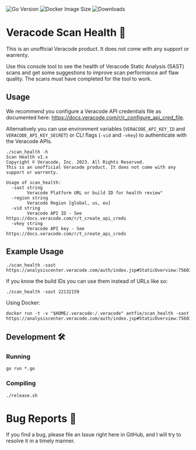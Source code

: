 ![Go Version](https://img.shields.io/github/go-mod/go-version/antfie/scan_health)
![Docker Image Size](https://img.shields.io/docker/image-size/antfie/scan_health/latest)
![Downloads](https://img.shields.io/github/downloads/antfie/scan_health/total)

# Veracode Scan Health 🏥

This is an unofficial Veracode product. It does not come with any support or warrenty.

Use this console tool to see the health of Veracode Static Analysis (SAST) scans and get some suggestions to improve scan performance anf flaw quality. The scans must have completed for the tool to work.

## Usage

We recommend you configure a Veracode API credentials file as documented here: https://docs.veracode.com/r/c_configure_api_cred_file.

Alternatively you can use environment variables (`VERACODE_API_KEY_ID` and `VERACODE_API_KEY_SECRET`) or CLI flags (`-vid` and `-vkey`) to authenticate with the Veracode APIs.

```
./scan_health -h
Scan Health v1.x
Copyright © Veracode, Inc. 2023. All Rights Reserved.
This is an unofficial Veracode product. It does not come with any support or warrenty.

Usage of scan_health:
  -sast string
        Veracode Platform URL or build ID for health review"
  -region string
        Veracode Region [global, us, eu]
  -vid string
        Veracode API ID - See https://docs.veracode.com/r/t_create_api_creds
  -vkey string
        Veracode API key - See https://docs.veracode.com/r/t_create_api_creds
```

## Example Usage

```
./scan_health -sast https://analysiscenter.veracode.com/auth/index.jsp#StaticOverview:75603:793744:22132159:22103486:22119136::::5000002
```

If you know the build IDs you can use them instead of URLs like so:

```
./scan_health -sast 22132159
```

Using Docker:

```
docker run -t -v "$HOME/.veracode:/.veracode" antfie/scan_health -sast https://analysiscenter.veracode.com/auth/index.jsp#StaticOverview:75603:793744:22132159:22103486:22119136::::5000002
```

## Development 🛠️

### Running

```
go run *.go
```

### Compiling

```
./release.sh
```

# Bug Reports 🐞

If you find a bug, please file an Issue right here in GitHub, and I will try to resolve it in a timely manner.
